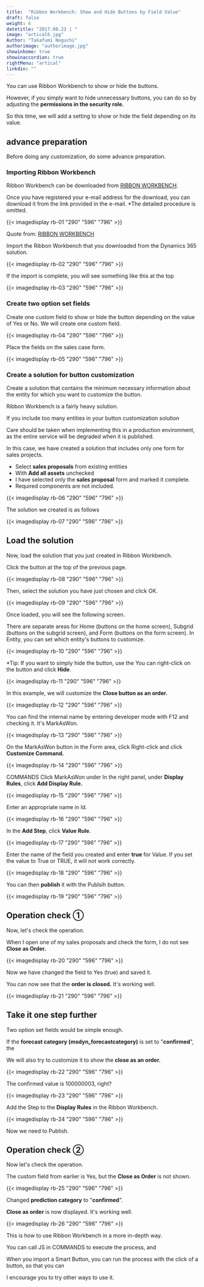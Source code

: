 ```yaml
---
title:  "Ribbon Workbench: Show and Hide Buttons by Field Value"
draft: false
weight: 6
datetitle: "2017.08.23 | "
image: "artical6.jpg"
Author: "Takafumi Noguchi"
authorimage: "authorimage.jpg"
showinhome: true
showinaccordian: true
rightMenu: "artical"
linkdin: ""
---
```

<!-- Intro  -->
You can use Ribbon Workbench to show or hide the buttons.

However, if you simply want to hide unnecessary buttons, you can do so by adjusting the **permissions in the security role.**

So this time, we will add a setting to show or hide the field depending on its value.


## advance preparation
Before doing any customization, do some advance preparation.

### Importing Ribbon Workbench
Ribbon Workbench can be downloaded from [RIBBON WORKBENCH](https://www.develop1.net/public/rwb/ribbonworkbench.aspx).

Once you have registered your e-mail address for the download, you can download it from the link provided in the e-mail.
*The detailed procedure is omitted.

<!-- Quate Box -->
  <!-- Image= rb-01.png -->
{{< imagedisplay rb-01 "290" "596" "796" >}}

  Quote from: [RIBBON WORKBENCH](https://www.develop1.net/public/rwb/ribbonworkbench.aspx)

Import the Ribbon Workbench that you downloaded from the Dynamics 365 solution.
<!-- Image= rb-02.png -->
{{< imagedisplay rb-02 "290" "596" "796" >}}

If the import is complete, you will see something like this at the top
<!-- Image= rb-03.png -->
{{< imagedisplay rb-03 "290" "596" "796" >}}

### Create two option set fields
Create one custom field to show or hide the button depending on the value of Yes or No.
We will create one custom field.
<!-- Image= rb-04.png -->
{{< imagedisplay rb-04 "290" "596" "796" >}}

Place the fields on the sales case form.
<!-- Image= rb-05.png -->
{{< imagedisplay rb-05 "290" "596" "796" >}}

### Create a solution for button customization
Create a solution that contains the minimum necessary information about the entity for which you want to customize the button.

Ribbon Workbench is a fairly heavy solution.

If you include too many entities in your button customization solution

Care should be taken when implementing this in a production environment, as the entire service will be degraded when it is published.

In this case, we have created a solution that includes only one form for sales projects.
 * Select **sales proposals** from existing entities
 * With **Add all assets** unchecked
 * I have selected only the **sales proposal** form and marked it complete.
 * Required components are not included.

<!-- Image= rb-06.png -->
{{< imagedisplay rb-06 "290" "596" "796" >}}

The solution we created is as follows
<!-- Image= rb-07.png -->
{{< imagedisplay rb-07 "290" "596" "796" >}}

## Load the solution
Now, load the solution that you just created in Ribbon Workbench.

Click the button at the top of the previous page.
<!-- Image= rb-08.png -->
{{< imagedisplay rb-08 "290" "596" "796" >}}

Then, select the solution you have just chosen and click OK.
<!-- Image= rb-09.png -->
{{< imagedisplay rb-09 "290" "596" "796" >}}

Once loaded, you will see the following screen.

There are separate areas for Home (buttons on the home screen), Subgrid (buttons on the subgrid screen), and Form (buttons on the form screen).
In Entity, you can set which entity's buttons to customize.
<!-- Image= rb-10.png -->
{{< imagedisplay rb-10 "290" "596" "796" >}}

*Tip: If you want to simply hide the button, use the
You can right-click on the button and click **Hide**.
<!-- Image= rb-11.png -->
{{< imagedisplay rb-11 "290" "596" "796" >}}

In this example, we will customize the **Close button as an order.**
<!-- Image= rb-12.png -->
{{< imagedisplay rb-12 "290" "596" "796" >}}

You can find the internal name by entering developer mode with F12 and checking it.
It's MarkAsWon.
<!-- Image= rb-13.png -->
{{< imagedisplay rb-13 "290" "596" "796" >}}

On the MarkAsWon button in the Form area, click
Right-click and click **Customize Command.**
<!-- Image= rb-14.png -->
{{< imagedisplay rb-14 "290" "596" "796" >}}

COMMANDS Click MarkAsWon under
In the right panel, under **Display Rules**, click **Add Display Rule.**
<!-- Image= rb-15.png -->
{{< imagedisplay rb-15 "290" "596" "796" >}}

Enter an appropriate name in Id.
<!-- Image= rb-16.png -->
{{< imagedisplay rb-16 "290" "596" "796" >}}

In the **Add Step**, click **Value Rule**.
<!-- Image= rb-17.png -->
{{< imagedisplay rb-17 "290" "596" "796" >}}

Enter the name of the field you created and enter **true** for Value.
If you set the value to True or TRUE, it will not work correctly.
<!-- Image= rb-18.png -->
{{< imagedisplay rb-18 "290" "596" "796" >}}

You can then **publish** it with the Publsih button.
<!-- Image= rb-19.png -->
{{< imagedisplay rb-19 "290" "596" "796" >}}

## Operation check ① 
Now, let's check the operation.

When I open one of my sales proposals and check the form, I do not see **Close as Order.**
<!-- Image= rb-20.png -->
{{< imagedisplay rb-20 "290" "596" "796" >}}

Now we have changed the field to Yes (true) and saved it.

You can now see that the **order is closed.** It's working well.
<!-- Image= rb-21.png -->
{{< imagedisplay rb-21 "290" "596" "796" >}}

## Take it one step further
Two option set fields would be simple enough.

If the **forecast category (msdyn_forecastcategory)** is set to "**confirmed**", the

We will also try to customize it to show the **close as an order.**
<!-- Image= rb-22.png -->
{{< imagedisplay rb-22 "290" "596" "796" >}}

The confirmed value is 100000003, right?
<!-- Image= rb-23.png -->
{{< imagedisplay rb-23 "290" "596" "796" >}}

Add the Step to the **Display Rules** in the Ribbon Workbench.
<!-- Image= rb-24.png -->
{{< imagedisplay rb-24 "290" "596" "796" >}}

Now we need to Publish.

## Operation check ②
Now let's check the operation.

The custom field from earlier is Yes, but the **Close as Order** is not shown.
<!-- Image= rb-25.png -->
{{< imagedisplay rb-25 "290" "596" "796" >}}

Changed **prediction category** to "**confirmed**".

**Close as order** is now displayed. It's working well.
<!-- Image= rb-26.png -->
{{< imagedisplay rb-26 "290" "596" "796" >}}

This is how to use Ribbon Workbench in a more in-depth way.

You can call JS in COMMANDS to execute the process, and

When you import a Smart Button, you can run the process with the click of a button, so that you can

I encourage you to try other ways to use it.
